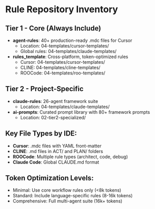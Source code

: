 # Rule Repository Inventory

## Tier 1 - Core (Always Include)
- **agent-rules**: 40+ production-ready .mdc files for Cursor
  - Location: 04-templates/cursor-templates/
  - Global rules: 04-templates/claude-templates/
- **rules_template**: Cross-platform, token-optimized rules
  - Cursor: 04-templates/cursor-templates/
  - CLINE: 04-templates/cline-templates/
  - ROOCode: 04-templates/roo-templates/

## Tier 2 - Project-Specific  
- **claude-rules**: 26-agent framework suite
  - Location: 04-templates/claude-templates/
- **ai-prompts**: Curated prompt library with 80+ framework prompts
  - Location: 02-tier2-specialized/

## Key File Types by IDE:
- **Cursor**: .mdc files with YAML front-matter
- **CLINE**: .md files in ACT/ and PLAN/ folders
- **ROOCode**: Multiple rule types (architect, code, debug)
- **Claude Code**: Global CLAUDE.md format

## Token Optimization Levels:
- Minimal: Use core workflow rules only (<8k tokens)
- Standard: Include language-specific rules (8-16k tokens)  
- Comprehensive: Full multi-agent suite (16k+ tokens)
